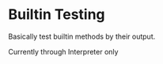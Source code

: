 # Builtin Testing

Basically test builtin methods by their output.

Currently through Interpreter only
